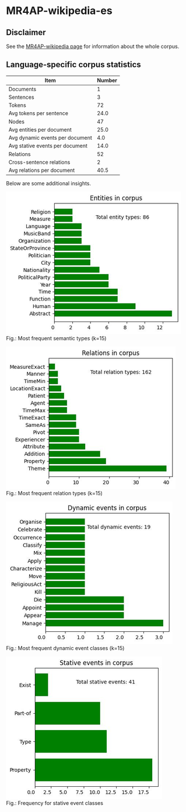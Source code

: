 # MR4AP-wikipedia-es

## Disclaimer

See the [MR4AP-wikipedia page](../../README.md) for information about the whole corpus.

## Language-specific corpus statistics

| Item                            | Number |
|---------------------------------|--------|
| Documents                       | 1      |
| Sentences                       | 3      |
| Tokens                          | 72     |
| Avg tokens per sentence         | 24.0   |
| Nodes                           | 47     |
| Avg entities per document       | 25.0   |
| Avg dynamic events per document | 4.0    |
| Avg stative events per document | 14.0   |
| Relations                       | 52     |
| Cross-sentence relations        | 2      |
| Avg relations per document      | 40.5   |

Below are some additional insights.

![Semantic types in corpus](../../img/semantic_types_it.jpg)  
Fig.: Most frequent semantic types (k=15)

![Relations in corpus](../../img/relations_it.jpg)  
Fig.: Most frequent relation types (k=15)

![Dynamic events in corpus](../../img/dynamic_events_it.jpg)  
Fig.: Most frequent dynamic event classes (k=15)

![Stative events in corpus](../../img/stative_events_it.jpg)  
Fig.: Frequency for stative event classes